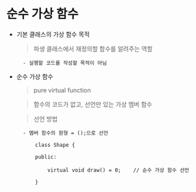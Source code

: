 # 순수 가상 함수

- 기본 클래스의 가상 함수 목적

    > 파생 클래스에서 재정의할 함수를 알려주는 역할

        - 실행할 코드를 작성할 목적이 아님


- 순수 가상 함수

    > pure virtual function

    > 함수의 코드가 없고, 선언만 있는 가상 멤버 함수


    > 선언 방법

        - 멤버 함수의 원형 = ();으로 선언

            class Shape {

            public:

                virtual void draw() = 0;    // 순수 가상 함수 선언

            }